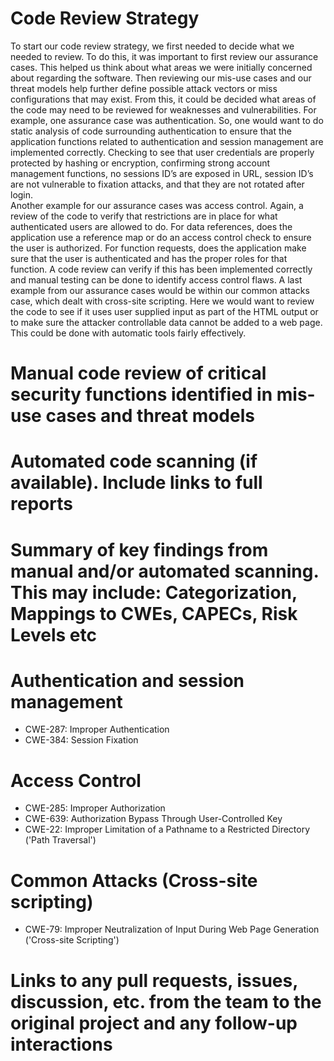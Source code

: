 # Code Review Strategy
To start our code review strategy, we first needed to decide what we needed to review.  To do this, it was important to first review our assurance cases.  This helped us think about what areas we were initially concerned about regarding the software. Then reviewing our mis-use cases and our threat models help further define possible attack vectors or miss configurations that may exist.  From this, it could be decided what areas of the code may need to be reviewed for weaknesses and vulnerabilities.  For example, one assurance case was authentication.  So, one would want to do static analysis of code surrounding authentication to ensure that the application functions related to authentication and session management are implemented correctly.  Checking to see that user credentials are properly protected by hashing or encryption, confirming strong account management functions, no sessions ID’s are exposed in URL, session ID’s are not vulnerable to fixation attacks, and that they are not rotated after login.  
Another example for our assurance cases was access control.  Again, a review of the code to verify that restrictions are in place for what authenticated users are allowed to do.  For data references, does the application use a reference map or do an access control check to ensure the user is authorized.  For function requests, does the application make sure that the user is authenticated and has the proper roles for that function.  A code review can verify if this has been implemented correctly and manual testing can be done to identify access control flaws.
A last example from our assurance cases would be within our common attacks case, which dealt with cross-site scripting.  Here we would want to review the code to see if it uses user supplied input as part of the HTML output or to make sure the attacker controllable data cannot be added to a web page.  This could be done with automatic tools fairly effectively.


# Manual code review of critical security functions identified in mis-use cases and threat models
# Automated code scanning (if available). Include links to full reports
# Summary of key findings from manual and/or automated scanning. This may include: Categorization, Mappings to CWEs, CAPECs, Risk Levels etc
# Authentication and session management
* CWE-287: Improper Authentication
* CWE-384: Session Fixation
# Access Control
* CWE-285: Improper Authorization
* CWE-639: Authorization Bypass Through User-Controlled Key
* CWE-22: Improper Limitation of a Pathname to a Restricted Directory ('Path Traversal')
# Common Attacks (Cross-site scripting)
* CWE-79: Improper Neutralization of Input During Web Page Generation ('Cross-site Scripting')

# Links to any pull requests, issues, discussion, etc. from the team to the original project and any follow-up interactions
